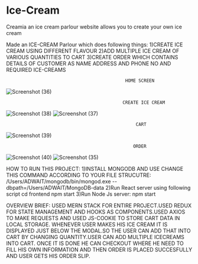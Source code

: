 # Ice-Cream
Creamia an ice cream parlour website allows you to create your own ice cream

Made an ICE-CREAM Parlour which does following things:
1)CREATE ICE CREAM USING DIFFERENT FLAVOUR
2)ADD MULTIPLE ICE CREAM OF VARIOUS QUANTITIES TO CART
3)CREATE ORDER WHICH CONTAINS DETAILS OF CUSTOMER AS NAME ADDRESS AND PHONE NO AND REQUIRED ICE-CREAMS

                                                 HOME SCREEN 
![Screenshot (36)](https://user-images.githubusercontent.com/61514605/92162800-5e977500-ee50-11ea-8e61-8b3acfa7948e.png)

                                                CREATE ICE CREAM
![Screenshot (38)](https://user-images.githubusercontent.com/61514605/92162787-58a19400-ee50-11ea-995a-2927be2113f1.png)
![Screenshot (37)](https://user-images.githubusercontent.com/61514605/92162794-5b9c8480-ee50-11ea-87bd-fa343227f624.png)

                                                     CART
![Screenshot (39)](https://user-images.githubusercontent.com/61514605/92162780-550e0d00-ee50-11ea-9df2-50f3a35ff7c5.png)

                                                    ORDER
![Screenshot (40)](https://user-images.githubusercontent.com/61514605/92162641-1d06ca00-ee50-11ea-8da9-1c296815ca1b.png)
![Screenshot (35)](https://user-images.githubusercontent.com/61514605/92162820-62c39280-ee50-11ea-9d38-b5daafc46516.png)


HOW TO RUN THIS PROJECT:
1)INSTALL MONGODB AND USE CHANGE THIS COMMAND ACCORDING TO YOUR FILE STRUCUTRE:
  /Users/ADWAIT/mongodb/bin/mongod.exe --dbpath=/Users/ADWAIT/MongoDB-data
2)Run React server using following script
  cd frontend 
  npm start
3)Run Node Js server:
  npm start
  
 
 OVERVIEW BRIEF:
 USED MERN STACK FOR ENTIRE PROJECT.USED REDUX FOR STATE MANAGEMENT AND HOOKS AS COMPONENTS.USED AXIOS TO MAKE REQUESTS AND USED JS-COOKIE TO STORE CART DATA IN LOCAL STORAGE.
 WHENEVER USER MAKES HIS ICE CREAM IT IS DISPLAYED JUST BELOW THE MODAL.SO THE USER CAN ADD THAT INTO CART BY CHANGING QUANTITY.USER CAN ADD MULTIPLE ICECREAMS INTO CART.
 ONCE IT IS DONE HE CAN CHECKOUT WHERE HE NEED TO FILL HIS OWN INFORMATION AND THEN ORDER IS PLACED SUCCESFULLY AND USER GETS HIS ORDER SLIP.
